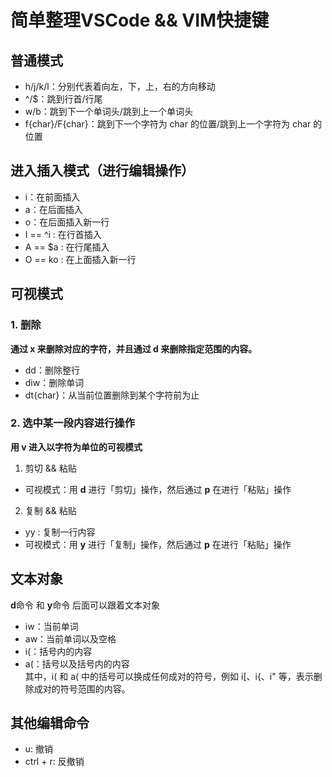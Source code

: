 # 简单整理VSCode && VIM快捷键
## 普通模式

* h/j/k/l：分别代表着向左，下，上，右的方向移动
* ^/$：跳到行首/行尾
* w/b：跳到下一个单词头/跳到上一个单词头
* f{char}/F{char}：跳到下一个字符为 char 的位置/跳到上一个字符为 char 的位置

## 进入插入模式（进行编辑操作）
* i：在前面插入
* a：在后面插入
* o：在后面插入新一行
* I == ^i : 在行首插入
* A == $a : 在行尾插入
* O == ko : 在上面插入新一行

## 可视模式
### 1. 删除
**通过 x 来删除对应的字符，并且通过 d 来删除指定范围的内容。**
* dd：删除整行
* diw：删除单词
* dt{char}：从当前位置删除到某个字符前为止

### 2. 选中某一段内容进行操作
**用 v 进入以字符为单位的可视模式**
1. 剪切 && 粘贴
  * 可视模式：用 **d** 进行「剪切」操作，然后通过 **p** 在进行「粘贴」操作
2. 复制 && 粘贴
  * yy : 复制一行内容
  * 可视模式：用 **y** 进行「复制」操作，然后通过 **p** 在进行「粘贴」操作

## 文本对象
**d**命令 和 **y**命令 后面可以跟着文本对象
* iw：当前单词
* aw：当前单词以及空格
* i(：括号内的内容
* a(：括号以及括号内的内容   
其中，i( 和 a( 中的括号可以换成任何成对的符号，例如 i[、i{、i" 等，表示删除成对的符号范围的内容。

## 其他编辑命令
* u: 撤销
* ctrl + r: 反撤销
